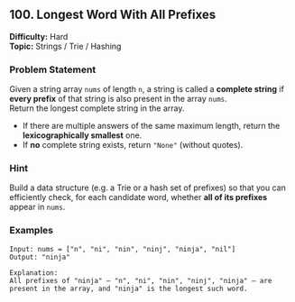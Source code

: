 ## 100. Longest Word With All Prefixes

**Difficulty:** Hard  
**Topic:** Strings / Trie / Hashing  

### Problem Statement

Given a string array `nums` of length `n`, a string is called a **complete string** if **every prefix** of that string is also present in the array `nums`.  
Return the longest complete string in the array.  
- If there are multiple answers of the same maximum length, return the **lexicographically smallest** one.  
- If **no** complete string exists, return `"None"` (without quotes).

### Hint

Build a data structure (e.g. a Trie or a hash set of prefixes) so that you can efficiently check, for each candidate word, whether **all of its prefixes** appear in `nums`.

### Examples

```text
Input: nums = ["n", "ni", "nin", "ninj", "ninja", "nil"]
Output: "ninja"

Explanation:
All prefixes of "ninja" — "n", "ni", "nin", "ninj", "ninja" — are present in the array, and "ninja" is the longest such word.
